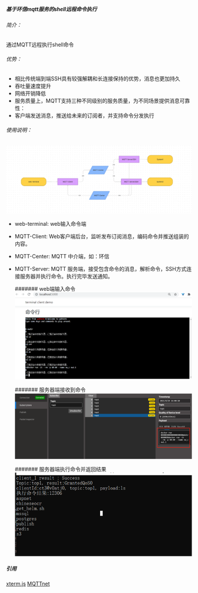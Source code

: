##### 基于环信mqtt服务的shell远程命令执行

###### 简介：
 通过MQTT远程执行shell命令
###### 优势：
- 相比传统端到端SSH具有较强解耦和长连接保持的优势，消息也更加持久
- 吞吐量速度提升
- 网络开销降低
- 服务质量上，MQTT支持三种不同级别的服务质量，为不同场景提供消息可靠性：
- 客户端发送消息，推送给未来的订阅者，并支持命令分发执行
###### 使用说明：
![615d4334b6ef7d1d5613b7ee05e24620](resources/D3973F7D-C5B6-488E-8DA3-750CF80C842C.png)

- web-terminal:
 web输入命令端
- MQTT-Client:
 Web客户端后台，监听发布订阅消息，编码命令并推送组装的内容。
- MQTT-Center:
 MQTT 中介端，如：环信
- MQTT-Server:
 MQTT 服务端，接受包含命令的消息，解析命令，SSH方式连接服务器并执行命令。执行完毕发送通知。
 
 
  ####### web端输入命令
 ![cmd1](resources/cmd1.png)
  
  ####### 服务器端接收到命令
 ![mqtt-server-top1](resources/mqtt-server-top1.png)

   ####### 服务器端执行命令并返回结果
 ![cmd_server](resources/cmd_server.png)
 
 ##### 引用
 [xterm.js](https://github.com/xtermjs/xterm.js)
 [MQTTnet](https://github.com/chkr1011/MQTTnet)
 

